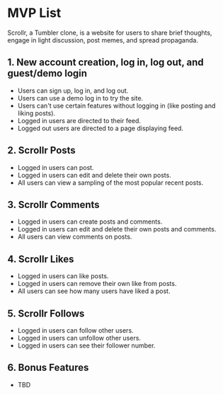 # MVP List

Scrollr, a Tumbler clone, is a website for users to share brief thoughts, engage in light discussion, post memes, and spread propaganda.

## 1. New account creation, log in, log out, and guest/demo login

* Users can sign up, log in, and log out.
* Users can use a demo log in to try the site.
* Users can't use certain features without logging in (like posting and liking posts).
* Logged in users are directed to their feed.
* Logged out users are directed to a page displaying feed.

## 2. Scrollr Posts

* Logged in users can post.
* Logged in users can edit and delete their own posts.
* All users can view a sampling of the most popular recent posts.

## 3. Scrollr Comments

* Logged in users can create posts and comments.
* Logged in users can edit and delete their own posts and comments.
* All users can view comments on posts.

## 4. Scrollr Likes

* Logged in users can like posts.
* Logged in users can remove their own like from posts.
* All users can see how many users have liked a post.

## 5. Scrollr Follows

* Logged in users can follow other users.
* Logged in users can unfollow other users.
* Logged in users can see their follower number.

## 6. Bonus Features

* TBD
